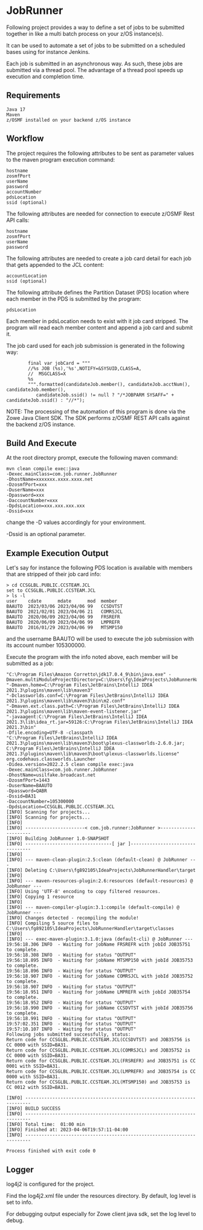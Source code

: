 # JobRunner  

Following project provides a way to define a set of jobs to be submitted together in like a multi batch process on your z/OS instance(s).

It can be used to automate a set of jobs to be submitted on a scheduled bases using for instance Jenkins.

Each job is submitted in an asynchronous way. As such, these jobs are submitted via a thread pool. The advantage of a thread pool speeds up execution and completion time.
    
## Requirements
  
    Java 17  
    Maven
    z/OSMF installed on your backend z/OS instance  
   
## Workflow 
    
The project requires the following attributes to be sent as parameter values to the maven program execution command:
  
    hostname
    zosmfPort
    userName
    password
    accountNumber
    pdsLocation 
    ssid (optional) 
        
The following attributes are needed for connection to execute z/OSMF Rest API calls:  
    
    hostname
    zosmfPort
    userName
    password    
    
The following attributes are needed to create a job card detail for each job that gets appended to the JCL content:     
    
    accountLocation
    ssid (optional)     
  
The following attribute defines the Partition Dataset (PDS) location where each member in the PDS is submitted by the program:
  
    pdsLocation
        
Each member in pdsLocation needs to exist with it job card stripped. The program will read each member content and append a job card and submit it.
     
The job card used for each job submission is generated in the following way:   
  
            final var jobCard = """
            //%s JOB (%s),'%s',NOTIFY=&SYSUID,CLASS=A,
            //  MSGCLASS=X
            %s
            """.formatted(candidateJob.member(), candidateJob.acctNum(), candidateJob.member(), 
               candidateJob.ssid() != null ? "/*JOBPARM SYSAFF=" + candidateJob.ssid() : "//*");
  
NOTE: The processing of the automation of this program is done via the Zowe Java Client SDK. The SDK performs z/OSMF REST API calls against the backend z/OS instance.  
  
## Build And Execute
  
At the root directory prompt, execute the following maven command:
  
    mvn clean compile exec:java 
    -Dexec.mainClass=com.job.runner.JobRunner 
    -DhostName=xxxxxxx.xxxx.xxxx.net 
    -DzosmfPort=xxx 
    -DuserName=xxx 
    -Dpassword=xxx
    -DaccountNumber=xxx 
    -DpdsLocation=xxx.xxx.xxx.xxx
    -Dssid=xxx
  
change the -D values accordingly for your environment.  
  
-Dssid is an optional parameter.     
  
## Example Execution Output  
  
Let's say for instance the following PDS location is available with members that are stripped of their job card info:  

    > cd CCSGLBL.PUBLIC.CCSTEAM.JCL
    set to CCSGLBL.PUBLIC.CCSTEAM.JCL
    > ls -l
    user    cdate      mdate      mod  member
    BAAUTO  2023/03/06 2023/04/06 99   CCSDVTST
    BAAUTO  2021/02/01 2023/04/06 21   COMRSJCL
    BAAUTO  2020/06/09 2023/04/06 99   FRSREFR
    BAAUTO  2020/06/09 2023/04/06 99   LMPREFR
    BAAUTO  2016/01/29 2023/04/06 99   MTSMP150
  
and the username BAAUTO will be used to execute the job submission with its account number 105300000.  
  
Execute the program with the info noted above, each member will be submitted as a job:  

    "C:\Program Files\Amazon Corretto\jdk17.0.4_9\bin\java.exe" -Dmaven.multiModuleProjectDirectory=C:\Users\fg\IdeaProjects\JobRunnerHandler
    "-Dmaven.home=C:\Program Files\JetBrains\IntelliJ IDEA 2021.3\plugins\maven\lib\maven3"
    "-Dclassworlds.conf=C:\Program Files\JetBrains\IntelliJ IDEA 2021.3\plugins\maven\lib\maven3\bin\m2.conf"
    "-Dmaven.ext.class.path=C:\Program Files\JetBrains\IntelliJ IDEA 2021.3\plugins\maven\lib\maven-event-listener.jar"
    "-javaagent:C:\Program Files\JetBrains\IntelliJ IDEA 2021.3\lib\idea_rt.jar=59126:C:\Program Files\JetBrains\IntelliJ IDEA 2021.3\bin"
    -Dfile.encoding=UTF-8 -classpath
    "C:\Program Files\JetBrains\IntelliJ IDEA 2021.3\plugins\maven\lib\maven3\boot\plexus-classworlds-2.6.0.jar;
    C:\Program Files\JetBrains\IntelliJ IDEA 2021.3\plugins\maven\lib\maven3\boot\plexus-classworlds.license"
    org.codehaus.classworlds.Launcher
    -Didea.version=2022.2.5 clean compile exec:java
    -Dexec.mainClass=com.job.runner.JobRunner
    -DhostName=usilfake.broadcast.net
    -DzosmfPort=1443 
    -DuserName=BAAUTO
    -Dpassword=QABR
    -Dssid=BA31
    -DaccountNumber=105300000
    -DpdsLocation=CCSGLBL.PUBLIC.CCSTEAM.JCL
    [INFO] Scanning for projects...
    [INFO] Scanning for projects...
    [INFO]
    [INFO] ----------------------< com.job.runner:JobRunner >----------------------
    [INFO] Building JobRunner 1.0-SNAPSHOT
    [INFO] --------------------------------[ jar ]---------------------------------
    [INFO]
    [INFO] --- maven-clean-plugin:2.5:clean (default-clean) @ JobRunner ---
    [INFO] Deleting C:\Users\fg892105\IdeaProjects\JobRunnerHandler\target
    [INFO]
    [INFO] --- maven-resources-plugin:2.6:resources (default-resources) @ JobRunner ---
    [INFO] Using 'UTF-8' encoding to copy filtered resources.
    [INFO] Copying 1 resource
    [INFO]
    [INFO] --- maven-compiler-plugin:3.1:compile (default-compile) @ JobRunner ---
    [INFO] Changes detected - recompiling the module!
    [INFO] Compiling 5 source files to C:\Users\fg892105\IdeaProjects\JobRunnerHandler\target\classes
    [INFO]
    [INFO] --- exec-maven-plugin:3.1.0:java (default-cli) @ JobRunner ---
    19:56:18.306 INFO  - Waiting for jobName FRSREFR with jobId JOB35751 to complete.
    19:56:18.308 INFO  - Waiting for status "OUTPUT"
    19:56:18.895 INFO  - Waiting for jobName MTSMP150 with jobId JOB35753 to complete.
    19:56:18.896 INFO  - Waiting for status "OUTPUT"
    19:56:18.907 INFO  - Waiting for jobName COMRSJCL with jobId JOB35752 to complete.
    19:56:18.907 INFO  - Waiting for status "OUTPUT"
    19:56:18.951 INFO  - Waiting for jobName LMPREFR with jobId JOB35754 to complete.
    19:56:18.952 INFO  - Waiting for status "OUTPUT"
    19:56:18.990 INFO  - Waiting for jobName CCSDVTST with jobId JOB35756 to complete.
    19:56:18.991 INFO  - Waiting for status "OUTPUT"
    19:57:02.351 INFO  - Waiting for status "OUTPUT"
    19:57:10.107 INFO  - Waiting for status "OUTPUT"
    Following jobs submitted successfully, status:
    Return code for CCSGLBL.PUBLIC.CCSTEAM.JCL(CCSDVTST) and JOB35756 is CC 0000 with SSID=BA31.
    Return code for CCSGLBL.PUBLIC.CCSTEAM.JCL(COMRSJCL) and JOB35752 is CC 0000 with SSID=BA31.
    Return code for CCSGLBL.PUBLIC.CCSTEAM.JCL(FRSREFR) and JOB35751 is CC 0001 with SSID=BA31.
    Return code for CCSGLBL.PUBLIC.CCSTEAM.JCL(LMPREFR) and JOB35754 is CC 0000 with SSID=BA31.
    Return code for CCSGLBL.PUBLIC.CCSTEAM.JCL(MTSMP150) and JOB35753 is CC 0012 with SSID=BA31.
    
    [INFO] ------------------------------------------------------------------------
    [INFO] BUILD SUCCESS
    [INFO] ------------------------------------------------------------------------
    [INFO] Total time:  01:00 min
    [INFO] Finished at: 2023-04-06T19:57:11-04:00
    [INFO] ------------------------------------------------------------------------

    Process finished with exit code 0   
  
## Logger  
  
log4j2 is configured for the project.  
   
Find the log4j2.xml file under the resources directory. By default, log level is set to info.  
  
For debugging output especially for Zowe client java sdk, set the log level to debug.  
  
